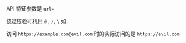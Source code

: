 API 特征参数是 `url=`

绕过校验可利用 `@` , `/`, `\` 如:

访问 `https://example.com@evil.com` 时的实际访问的是 `https://evil.com` 